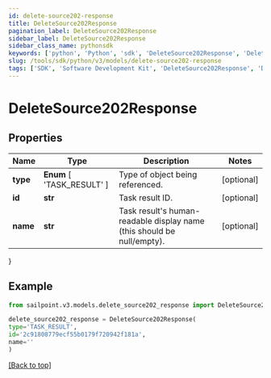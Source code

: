 ```yaml
---
id: delete-source202-response
title: DeleteSource202Response
pagination_label: DeleteSource202Response
sidebar_label: DeleteSource202Response
sidebar_class_name: pythonsdk
keywords: ['python', 'Python', 'sdk', 'DeleteSource202Response', 'DeleteSource202Response'] 
slug: /tools/sdk/python/v3/models/delete-source202-response
tags: ['SDK', 'Software Development Kit', 'DeleteSource202Response', 'DeleteSource202Response']
---
```


# DeleteSource202Response


## Properties

Name | Type | Description | Notes
------------ | ------------- | ------------- | -------------
**type** |  **Enum** [  'TASK_RESULT' ] | Type of object being referenced. | [optional] 
**id** | **str** | Task result ID. | [optional] 
**name** | **str** | Task result's human-readable display name (this should be null/empty). | [optional] 
}

## Example

```python
from sailpoint.v3.models.delete_source202_response import DeleteSource202Response

delete_source202_response = DeleteSource202Response(
type='TASK_RESULT',
id='2c91808779ecf55b0179f720942f181a',
name=''
)

```
[[Back to top]](#) 

